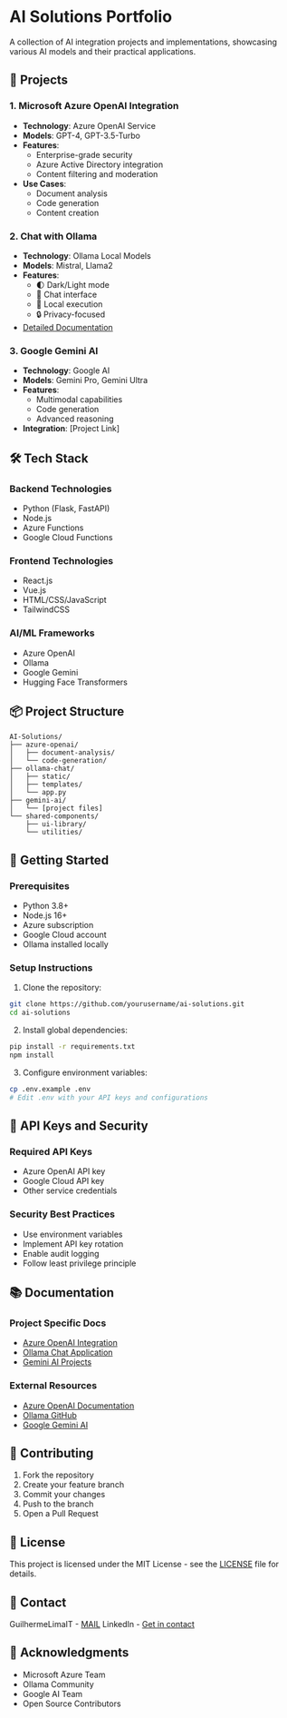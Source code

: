 # AI Solutions Portfolio

A collection of AI integration projects and implementations, showcasing various AI models and their practical applications.

## 🤖 Projects

### 1. Microsoft Azure OpenAI Integration
- **Technology**: Azure OpenAI Service
- **Models**: GPT-4, GPT-3.5-Turbo
- **Features**:
  - Enterprise-grade security
  - Azure Active Directory integration
  - Content filtering and moderation
- **Use Cases**: 
  - Document analysis
  - Code generation
  - Content creation

### 2. Chat with Ollama
- **Technology**: Ollama Local Models
- **Models**: Mistral, Llama2
- **Features**:
  - 🌓 Dark/Light mode
  - 💬 Chat interface
  - 🚀 Local execution
  - 🔒 Privacy-focused
- [Detailed Documentation](./ollama/README.md)

### 3. Google Gemini AI
- **Technology**: Google AI
- **Models**: Gemini Pro, Gemini Ultra
- **Features**:
  - Multimodal capabilities
  - Code generation
  - Advanced reasoning
- **Integration**: [Project Link]

## 🛠️ Tech Stack

### Backend Technologies
- Python (Flask, FastAPI)
- Node.js
- Azure Functions
- Google Cloud Functions

### Frontend Technologies
- React.js
- Vue.js
- HTML/CSS/JavaScript
- TailwindCSS

### AI/ML Frameworks
- Azure OpenAI
- Ollama
- Google Gemini
- Hugging Face Transformers

## 📦 Project Structure
```
AI-Solutions/
├── azure-openai/
│   ├── document-analysis/
│   └── code-generation/
├── ollama-chat/
│   ├── static/
│   ├── templates/
│   └── app.py
├── gemini-ai/
│   └── [project files]
└── shared-components/
    ├── ui-library/
    └── utilities/
```

## 🚀 Getting Started

### Prerequisites
- Python 3.8+
- Node.js 16+
- Azure subscription
- Google Cloud account
- Ollama installed locally

### Setup Instructions

1. Clone the repository:
```bash
git clone https://github.com/yourusername/ai-solutions.git
cd ai-solutions
```

2. Install global dependencies:
```bash
pip install -r requirements.txt
npm install
```

3. Configure environment variables:
```bash
cp .env.example .env
# Edit .env with your API keys and configurations
```

## 🔑 API Keys and Security

### Required API Keys
- Azure OpenAI API key
- Google Cloud API key
- Other service credentials

### Security Best Practices
- Use environment variables
- Implement API key rotation
- Enable audit logging
- Follow least privilege principle

## 📚 Documentation

### Project Specific Docs
- [Azure OpenAI Integration](./azure-openai/README.md)
- [Ollama Chat Application](./ollama/README.md)
- [Gemini AI Projects](./gemini-ai/README.md)

### External Resources
- [Azure OpenAI Documentation](https://learn.microsoft.com/azure/cognitive-services/openai/)
- [Ollama GitHub](https://github.com/ollama/ollama)
- [Google Gemini AI](https://deepmind.google/technologies/gemini/)

## 🤝 Contributing

1. Fork the repository
2. Create your feature branch
3. Commit your changes
4. Push to the branch
5. Open a Pull Request

## 📝 License

This project is licensed under the MIT License - see the [LICENSE](LICENSE) file for details.

## 📧 Contact

GuilhermeLimaIT - [MAIL](mailto:guilhermelimait@gmail.com)
LinkedIn - [Get in contact](https://linkedin.com/in/guilhermelimait)

## 🙏 Acknowledgments

- Microsoft Azure Team
- Ollama Community
- Google AI Team
- Open Source Contributors
